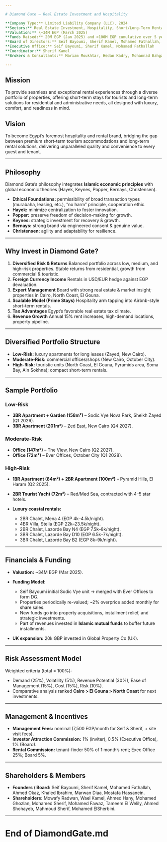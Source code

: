 ```yaml
---

# Diamond Gate – Real Estate Investment and Hospitality

**Company Type:** Limited Liability Company (LLC), 2024
**Sectors:** Real Estate Investment, Hospitality, Short/Long-Term Rentals
**Valuation:** \~34M EGP (March 2025)
**Funds Raised:** 20M EGP (Jan 2025) and >100M EGP cumulative over 5 years
**Board of Directors:** Seif Bayoumi, Sherif Kamel, Mohamed Fathallah, Ahmed Okaz, Khalid Aly, Marwan Diaa, Mostafa Hassanein
**Executive Office:** Seif Bayoumi, Sherif Kamel, Mohamed Fathallah
**Coordinator:** Sherif Kamel
**Brokers & Consultants:** Mariam Moukhtar, Hedan Kadry, Mohannad Bahgat

---
```


## Mission

To provide seamless and exceptional rental experiences through a diverse portfolio of properties, offering short-term stays for tourists and long-term solutions for residential and administrative needs, all designed with luxury, comfort, and readiness in mind.

## Vision

To become Egypt’s foremost hospitality and rental brand, bridging the gap between premium short-term tourism accommodations and long-term rental solutions, delivering unparalleled quality and convenience to every guest and tenant.

---

## Philosophy

Diamond Gate’s philosophy integrates **Islamic economic principles** with global economic theories (Hayek, Keynes, Popper, Bernays, Christensen).

* **Ethical Foundations:** permissibility of broad transaction types (murabaha, leasing, etc.), “no harm” principle, cooperation ethic.
* **Hayek:** minimize centralization to foster innovation.
* **Popper:** preserve freedom of decision-making for growth.
* **Keynes:** strategic investment for recovery & growth.
* **Bernays:** strong brand via engineered consent & genuine value.
* **Christensen:** agility and adaptability for resilience.

---

## Why Invest in Diamond Gate?

1. **Diversified Risk & Returns**
   Balanced portfolio across low, medium, and high-risk properties. Stable returns from residential, growth from commercial & touristic.
2. **Foreign Currency Income**
   Rentals in USD/EUR hedge against EGP devaluation.
3. **Expert Management**
   Board with strong real estate & market insight; properties in Cairo, North Coast, El Gouna.
4. **Scalable Model (Prime Stays)**
   Hospitality arm tapping into Airbnb-style short-term rentals.
5. **Tax Advantages**
   Egypt’s favorable real estate tax climate.
6. **Revenue Growth**
   Annual 15% rent increases, high-demand locations, property pipeline.

---

## Diversified Portfolio Structure

* **Low-Risk:** luxury apartments for long leases (Zayed, New Cairo).
* **Moderate-Risk:** commercial offices/shops (New Cairo, October City).
* **High-Risk:** touristic units (North Coast, El Gouna, Pyramids area, Soma Bay, Ain Sokhna); compact short-term rentals.

---

## Sample Portfolio

### Low-Risk

* **3BR Apartment + Garden (158m²)** – Sodic Vye Nova Park, Sheikh Zayed (Q1 2026).
* **3BR Apartment (201m²)** – Zed East, New Cairo (Q4 2027).

### Moderate-Risk

* **Office (147m²)** – The View, New Cairo (Q2 2027).
* **Office (72m²)** – Ever Offices, October City (Q1 2028).

### High-Risk

* **1BR Apartment (84m²) + 2BR Apartment (100m²)** – Pyramid Hills, El Haram (Q2 2025).
* **2BR Tourist Yacht (72m²)** – Red/Med Sea, contracted with 4–5 star hotels.
* **Luxury coastal rentals:**

  * 2BR Chalet, Mena 4 (EGP 4k–4.5k/night).
  * 4BR Villa, Stella (EGP 22k–23.5k/night).
  * 2BR Chalet, Lazorde Bay N4 (EGP 7.5k–8k/night).
  * 3BR Chalet, Lazorde Bay D10 (EGP 6.5k–7k/night).
  * 3BR Chalet, Lazorde Bay B2 (EGP 8k–9k/night).

---

## Financials & Funding

* **Valuation:** \~34M EGP (Mar 2025).
* **Funding Model:**

  * Seif Bayoumi initial Sodic Vye unit → merged with Ever Offices to form DG.
  * Properties periodically re-valued; \~2% overprice added monthly for share sales.
  * New funds go into property acquisitions, installment relief, and strategic investments.
  * Part of revenues invested in **Islamic mutual funds** to buffer future installments.
* **UK expansion:** 20k GBP invested in Global Property Co (UK).

---

## Risk Assessment Model

Weighted criteria (total = 100%):

* Demand (25%), Volatility (5%), Revenue Potential (30%), Ease of Management (15%), Cost (15%), Risk (10%).
* Comparative analysis ranked **Cairo > El Gouna > North Coast** for next investments.

---

## Management & Incentives

* **Management Fees:** nominal (7,500 EGP/month for Seif & Sherif, + site visit fees).
* **Investor Attraction Commission:** 1% (inviter), 0.5% (Executive Office), 1% (Board).
* **Rental Commission:** tenant-finder 50% of 1 month’s rent; Exec Office 25%; Board 5%.

---

## Shareholders & Members

* **Founders / Board:** Seif Bayoumi, Sherif Kamel, Mohamed Fathallah, Ahmed Okaz, Khaled Ibrahim, Marwan Diaa, Mostafa Hassanein.
* **Shareholders:** Mowafy Radwan, Wael Kamel, Ahmed Hany, Mohamed Ghozlan, Mohamed Sherif, Mohamed Fawaz, Tameem El Welily, Ahmed Shohayeb, Mahmoud Sherif, Mohamed ElSherbini.

---

# End of DiamondGate.md

